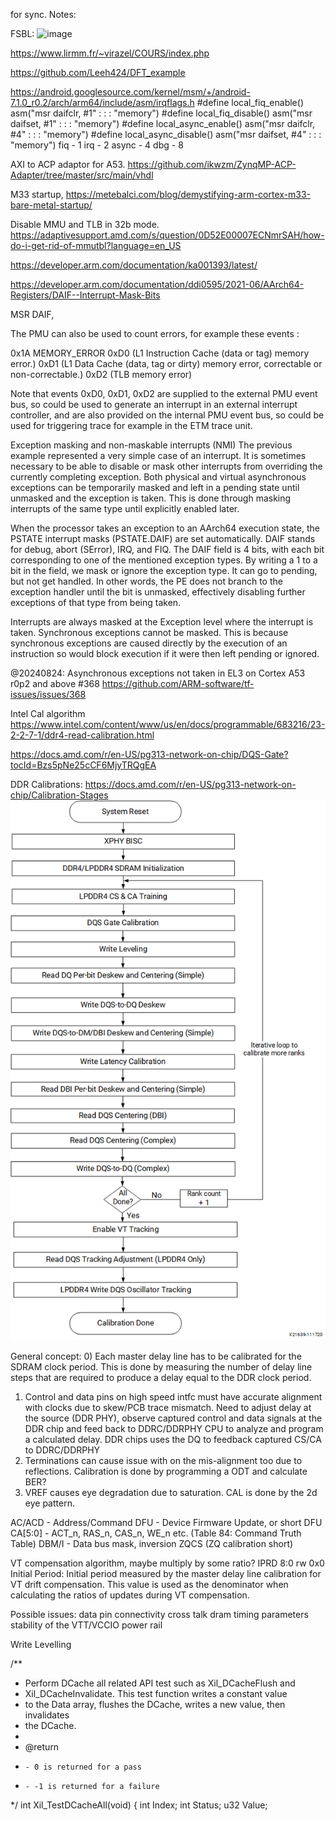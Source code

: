 for sync. 
Notes:

FSBL:
![image](https://github.com/user-attachments/assets/5bff481f-46e5-4de5-a874-596fdbd56b7d)



https://www.lirmm.fr/~virazel/COURS/index.php

https://github.com/Leeh424/DFT_example



https://android.googlesource.com/kernel/msm/+/android-7.1.0_r0.2/arch/arm64/include/asm/irqflags.h
#define local_fiq_enable()	asm("msr	daifclr, #1" : : : "memory")
#define local_fiq_disable()	asm("msr	daifset, #1" : : : "memory")
#define local_async_enable()	asm("msr	daifclr, #4" : : : "memory")
#define local_async_disable()	asm("msr	daifset, #4" : : : "memory")
fiq - 1
irq - 2
async - 4
dbg - 8


AXI to ACP adaptor for A53.
https://github.com/ikwzm/ZynqMP-ACP-Adapter/tree/master/src/main/vhdl


M33 startup,
https://metebalci.com/blog/demystifying-arm-cortex-m33-bare-metal-startup/

Disable MMU and TLB in 32b mode.
https://adaptivesupport.amd.com/s/question/0D52E00007ECNmrSAH/how-do-i-get-rid-of-mmutbl?language=en_US


https://developer.arm.com/documentation/ka001393/latest/

https://developer.arm.com/documentation/ddi0595/2021-06/AArch64-Registers/DAIF--Interrupt-Mask-Bits

MSR DAIF, <Xt>

The PMU can also be used to count errors, for example these events :

0x1A MEMORY_ERROR
0xD0 (L1 Instruction Cache (data or tag) memory error.)
0xD1 (L1 Data Cache (data, tag or dirty) memory error, correctable or non-correctable.)
0xD2 (TLB memory error)

Note that events 0xD0, 0xD1, 0xD2 are supplied to the external PMU event bus, so could be used to generate an interrupt in an external interrupt controller, and are also provided on the internal PMU event bus, so could be used for triggering trace for example in the ETM trace unit.

Exception masking and non-maskable interrupts (NMI)
The previous example represented a very simple case of an interrupt. It is sometimes necessary to be able to disable or mask other interrupts from overriding the currently completing exception. Both physical and virtual asynchronous exceptions can be temporarily masked and left in a pending state until unmasked and the exception is taken. This is done through masking interrupts of the same type until explicitly enabled later.

When the processor takes an exception to an AArch64 execution state, the PSTATE interrupt masks (PSTATE.DAIF) are set automatically. DAIF stands for debug, abort (SError), IRQ, and FIQ. The DAIF field is 4 bits, with each bit corresponding to one of the mentioned exception types. By writing a 1 to a bit in the field, we mask or ignore the exception type. It can go to pending, but not get handled. In other words, the PE does not branch to the exception handler until the bit is unmasked, effectively disabling further exceptions of that type from being taken.

Interrupts are always masked at the Exception level where the interrupt is taken. Synchronous exceptions cannot be masked. This is because synchronous exceptions are caused directly by the execution of an instruction so would block execution if it were then left pending or ignored.


@20240824:
Asynchronous exceptions not taken in EL3 on Cortex A53 r0p2 and above #368
https://github.com/ARM-software/tf-issues/issues/368

Intel Cal algorithm
https://www.intel.com/content/www/us/en/docs/programmable/683216/23-2-2-7-1/ddr4-read-calibration.html

https://docs.amd.com/r/en-US/pg313-network-on-chip/DQS-Gate?tocId=Bzs5pNe25cCF6MjyTRQgEA

DDR Calibrations: 
https://docs.amd.com/r/en-US/pg313-network-on-chip/Calibration-Stages
<picture>
 <source media="(prefers-color-scheme: dark)" srcset="YOUR-DARKMODE-IMAGE">
 <source media="(prefers-color-scheme: light)" srcset="YOUR-LIGHTMODE-IMAGE">
 <img alt="YOUR-ALT-TEXT" src="ddr_test/doc/ddr4_cal_flowchart.png">
</picture>

General concept: 
0) Each master delay line has to be calibrated for the SDRAM clock period. This is done by measuring the number of delay line steps that are required to produce a delay equal to the DDR clock period.
1) Control and data pins on high speed intfc must have accurate alignment with clocks due to skew/PCB trace mismatch. Need to adjust delay at the source (DDR PHY), observe captured control and data signals at the DDR chip and feed back to DDRC/DDRPHY CPU to analyze and program a calculated delay. DDR chips uses the DQ to feedback captured CS/CA to DDRC/DDRPHY
2) Terminations can cause issue with on the mis-alignment too due to reflections. Calibration is done by programming a ODT and calculate BER?
3) VREF causes eye degradation due to saturation. CAL is done by the 2d eye pattern.


AC/ACD - Address/Command
DFU - Device Firmware Update, or short DFU
CA[5:0] - ACT_n, RAS_n, CAS_n, WE_n etc. (Table 84: Command Truth Table)
DBM/I - Data bus mask, inversion
ZQCS (ZQ calibration short)


VT compensation algorithm, maybe multiply by some ratio? 
IPRD	8:0	rw	0x0	Initial Period: Initial period measured by the master delay line calibration
for VT drift compensation. This value is used as the denominator when
calculating the ratios of updates during VT compensation.

Possible issues:
data pin connectivity 
cross talk
dram timing parameters
stability of the VTT/VCCIO power rail


Write Levelling




/**
* Perform DCache all related API test such as Xil_DCacheFlush and
* Xil_DCacheInvalidate. This test function writes a constant value
* to the Data array, flushes the DCache, writes a new value, then invalidates
* the DCache.
* 
* @return	
*     - 0 is returned for a pass
*     - -1 is returned for a failure
*/
int Xil_TestDCacheAll(void)
{
	int Index;
	int Status;
	u32 Value;




